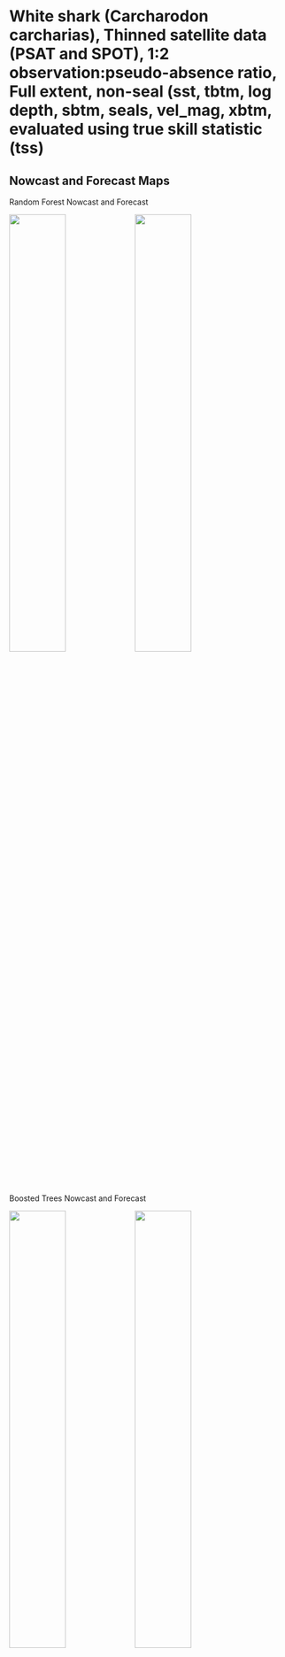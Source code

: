 White shark (Carcharodon carcharias), Thinned satellite data (PSAT and
SPOT), 1:2 observation:pseudo-absence ratio, Full extent, non-seal (sst,
tbtm, log depth, sbtm, seals, vel_mag, xbtm, evaluated using true skill
statistic (tss)
================

## Nowcast and Forecast Maps

Random Forest Nowcast and Forecast

<img src="../tidy_reports/versions/c21/000620/c21.000620.01_12_rf_compiled_casts.png" width="45%" /><img src="../tidy_reports/versions/c21/000624/c21.000624.01_12_rf_compiled_casts.png" width="45%" />

Boosted Trees Nowcast and Forecast

<img src="../tidy_reports/versions/c21/000620/c21.000620.01_12_bt_compiled_casts.png" width="45%" /><img src="../tidy_reports/versions/c21/000624/c21.000624.01_12_bt_compiled_casts.png" width="45%" />

Maxnet Trees Nowcast and Forecast

<img src="../tidy_reports/versions/c21/000620/c21.000620.01_12_maxent_compiled_casts.png" width="45%" /><img src="../tidy_reports/versions/c21/000624/c21.000624.01_12_maxent_compiled_casts.png" width="45%" />

GAM Nowcast and Forecast

<img src="../tidy_reports/versions/c21/000620/c21.000620.01_12_gam_compiled_casts.png" width="45%" /><img src="../tidy_reports/versions/c21/000624/c21.000624.01_12_gam_compiled_casts.png" width="45%" />

GLM Nowcast and Forecast

<img src="../tidy_reports/versions/c21/000620/c21.000620.01_12_glm_compiled_casts.png" width="45%" /><img src="../tidy_reports/versions/c21/000624/c21.000624.01_12_glm_compiled_casts.png" width="45%" />

## Metrics

| model_type |   tss_max |
|:-----------|----------:|
| rf         | 0.9516753 |
| bt         | 0.4921249 |
| maxnet     | 0.4592998 |
| gam        | 0.4783434 |
| glm        | 0.4229310 |

Metrics by model type

## Variable Importance

![](/mnt/ecocast/projects/koliveira/subprojects/carcharodon/workflows/tidy_md/versions/m21/00062/m21.00062_tidy_compiled_files/figure-gfm/variable%20importance-1.png)<!-- -->
